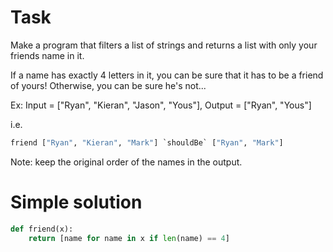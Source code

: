 # Task
Make a program that filters a list of strings and returns a list with only your friends name in it.

If a name has exactly 4 letters in it, you can be sure that it has to be a friend of yours! Otherwise, you can be sure he's not...

Ex: Input = ["Ryan", "Kieran", "Jason", "Yous"], Output = ["Ryan", "Yous"]

i.e.
```python
friend ["Ryan", "Kieran", "Mark"] `shouldBe` ["Ryan", "Mark"]
```
Note: keep the original order of the names in the output.

# Simple solution
```python
def friend(x):
    return [name for name in x if len(name) == 4]
```
